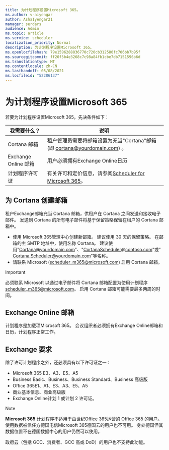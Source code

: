 ```yaml
---
title: 为计划程序设置Microsoft 365。
ms.author: v-aiyengar
author: AshaIyengar21
manager: serdars
audience: Admin
ms.topic: article
ms.service: scheduler
localization_priority: Normal
description: 为计划程序设置Microsoft 365。
ms.openlocfilehash: 79e1596288836770c720cb312580fc706bb7b95f
ms.sourcegitcommit: ff20f5b4e3268c7c98a84fb1cbe7db7151596b6d
ms.translationtype: MT
ms.contentlocale: zh-CN
ms.lasthandoff: 05/08/2021
ms.locfileid: "52286137"
---
```

# <a name="setting-up-scheduler-for-microsoft-365"></a>为计划程序设置Microsoft 365

若要为计划程序设置Microsoft 365，先决条件如下：

|**我需要什么？** |**说明** |
|-------------------|-------------|
|Cortana 邮箱 |租户管理员需要将邮箱设置为充当"Cortana"邮箱 (即 cortana@yourdomain.com) 。         |
|Exchange Online 邮箱 |用户必须拥有Exchange Online日历         |
|计划程序许可证 |有关许可和定价信息，请参阅[Scheduler for Microsoft 365](https://www.microsoft.com/microsoft-365/meeting-scheduler-pricing)。        |

## <a name="create-a-mailbox-for-cortana"></a>为 Cortana 创建邮箱
租户Exchange邮箱充当 Cortana 邮箱，供租户在 Cortana 之间发送和接收电子邮件。 发送到 Cortana 的所有电子邮件将基于保留策略保留在租户的 Cortana 邮箱中。

- 使用 Microsoft 365管理中心创建新邮箱。 建议使用 30 天的保留策略。 在邮箱的主 SMTP 地址中，使用名称 Cortana。 建议使用"Cortana@yourdomain.com"、"CortanaScheduler@contoso.com"或"Cortana.Scheduler@yourdomain.com"等名称。
- 请联系 Microsoft (scheduler_m365@microsoft.com) 启用 Cortana 邮箱。 

> [!IMPORTANT]
> 必须联系 Microsoft 以通过电子邮件将 Cortana 邮箱配置为使用计划程序 scheduler_m365@microsoft.com。 启用 Cortana 邮箱可能需要最多两周的时间。

## <a name="exchange-online-mailbox"></a>Exchange Online 邮箱
计划程序是加载项Microsoft 365。 会议组织者必须拥有Exchange Online邮箱和日历，计划程序正常工作。

## <a name="exchange-requirements"></a>Exchange 要求

除了许可计划程序之外，还必须具有以下许可证之一：

- Microsoft 365 E3、A3、E5、A5
- Business Basic、Business、Business Standard、Business 高级版
- Office 365E1、A1、E3、A3、E5、A5
- 商业基本信息、商业高级版
- Exchange Online计划 1 或计划 2 许可证。 

> [!Note]
> **Microsoft 365** 计划程序不适用于由世纪Office 365运营的 Office 365 的用户。 使用数据被信任方德国电信Microsoft 365德国云的用户也不可用。 身处德国但其数据位置不在德国数据中心的用户仍然可以使用。
>
>政府云（包括 GCC、消费者、GCC 高或 DoD）的用户也不支持此功能。
